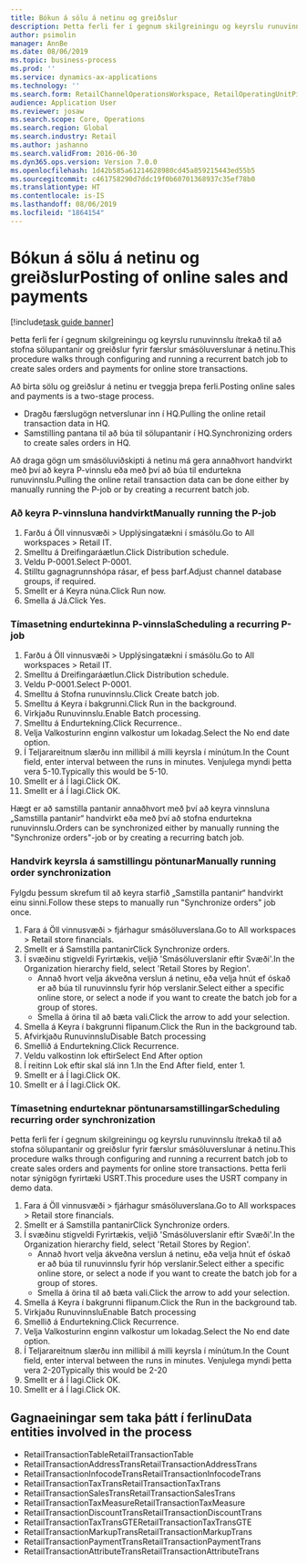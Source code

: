 ```yaml
---
title: Bókun á sölu á netinu og greiðslur
description: Þetta ferli fer í gegnum skilgreiningu og keyrslu runuvinnslu ítrekað til að stofna sölupantanir og greiðslur fyrir færslur smásöluverslunar á netinu.
author: psimolin
manager: AnnBe
ms.date: 08/06/2019
ms.topic: business-process
ms.prod: ''
ms.service: dynamics-ax-applications
ms.technology: ''
ms.search.form: RetailChannelOperationsWorkspace, RetailOperatingUnitPicker, SysRecurrence
audience: Application User
ms.reviewer: josaw
ms.search.scope: Core, Operations
ms.search.region: Global
ms.search.industry: Retail
ms.author: jashanno
ms.search.validFrom: 2016-06-30
ms.dyn365.ops.version: Version 7.0.0
ms.openlocfilehash: 1d42b585a61214628980cd45a859215443ed55b5
ms.sourcegitcommit: c461758290d7ddc19f0b60701368937c35ef78b0
ms.translationtype: HT
ms.contentlocale: is-IS
ms.lasthandoff: 08/06/2019
ms.locfileid: "1864154"
---
```

# <a name="posting-of-online-sales-and-payments"></a><span data-ttu-id="9181e-103">Bókun á sölu á netinu og greiðslur</span><span class="sxs-lookup"><span data-stu-id="9181e-103">Posting of online sales and payments</span></span>

[!include[task guide banner](../includes/task-guide-banner.md)]

<span data-ttu-id="9181e-104">Þetta ferli fer í gegnum skilgreiningu og keyrslu runuvinnslu ítrekað til að stofna sölupantanir og greiðslur fyrir færslur smásöluverslunar á netinu.</span><span class="sxs-lookup"><span data-stu-id="9181e-104">This procedure walks through configuring and running a recurrent batch job to create sales orders and payments for online store transactions.</span></span>

<span data-ttu-id="9181e-105">Að birta sölu og greiðslur á netinu er tveggja þrepa ferli.</span><span class="sxs-lookup"><span data-stu-id="9181e-105">Posting online sales and payments is a two-stage process.</span></span>

- <span data-ttu-id="9181e-106">Dragðu færslugögn netverslunar inn í HQ.</span><span class="sxs-lookup"><span data-stu-id="9181e-106">Pulling the online retail transaction data in HQ.</span></span>
- <span data-ttu-id="9181e-107">Samstilling pantana til að búa til sölupantanir í HQ.</span><span class="sxs-lookup"><span data-stu-id="9181e-107">Synchronizing orders to create sales orders in HQ.</span></span>

<span data-ttu-id="9181e-108">Að draga gögn um smásöluviðskipti á netinu má gera annaðhvort handvirkt með því að keyra P-vinnslu eða með því að búa til endurtekna runuvinnslu.</span><span class="sxs-lookup"><span data-stu-id="9181e-108">Pulling the online retail transaction data can be done either by manually running the P-job or by creating a recurrent batch job.</span></span>

### <a name="manually-running-the-p-job"></a><span data-ttu-id="9181e-109">Að keyra P-vinnsluna handvirkt</span><span class="sxs-lookup"><span data-stu-id="9181e-109">Manually running the P-job</span></span>

1. <span data-ttu-id="9181e-110">Farðu á Öll vinnusvæði > Upplýsingatækni í smásölu.</span><span class="sxs-lookup"><span data-stu-id="9181e-110">Go to All workspaces > Retail IT.</span></span>
2. <span data-ttu-id="9181e-111">Smelltu á Dreifingaráætlun.</span><span class="sxs-lookup"><span data-stu-id="9181e-111">Click Distribution schedule.</span></span>
3. <span data-ttu-id="9181e-112">Veldu P-0001.</span><span class="sxs-lookup"><span data-stu-id="9181e-112">Select P-0001.</span></span>
4. <span data-ttu-id="9181e-113">Stilltu gagnagrunnshópa rásar, ef þess þarf.</span><span class="sxs-lookup"><span data-stu-id="9181e-113">Adjust channel database groups, if required.</span></span>
5. <span data-ttu-id="9181e-114">Smellt er á Keyra núna.</span><span class="sxs-lookup"><span data-stu-id="9181e-114">Click Run now.</span></span>
6. <span data-ttu-id="9181e-115">Smella á Já.</span><span class="sxs-lookup"><span data-stu-id="9181e-115">Click Yes.</span></span>

### <a name="scheduling-a-recurring-p-job"></a><span data-ttu-id="9181e-116">Tímasetning endurtekinna P-vinnsla</span><span class="sxs-lookup"><span data-stu-id="9181e-116">Scheduling a recurring P-job</span></span>

1. <span data-ttu-id="9181e-117">Farðu á Öll vinnusvæði > Upplýsingatækni í smásölu.</span><span class="sxs-lookup"><span data-stu-id="9181e-117">Go to All workspaces > Retail IT.</span></span>
2. <span data-ttu-id="9181e-118">Smelltu á Dreifingaráætlun.</span><span class="sxs-lookup"><span data-stu-id="9181e-118">Click Distribution schedule.</span></span>
3. <span data-ttu-id="9181e-119">Veldu P-0001.</span><span class="sxs-lookup"><span data-stu-id="9181e-119">Select P-0001.</span></span>
4. <span data-ttu-id="9181e-120">Smelltu á Stofna runuvinnslu.</span><span class="sxs-lookup"><span data-stu-id="9181e-120">Click Create batch job.</span></span>
5. <span data-ttu-id="9181e-121">Smelltu á Keyra í bakgrunni.</span><span class="sxs-lookup"><span data-stu-id="9181e-121">Click Run in the background.</span></span>
5. <span data-ttu-id="9181e-122">Virkjaðu Runuvinnslu.</span><span class="sxs-lookup"><span data-stu-id="9181e-122">Enable Batch processing.</span></span>
6. <span data-ttu-id="9181e-123">Smelltu á Endurtekning.</span><span class="sxs-lookup"><span data-stu-id="9181e-123">Click Recurrence..</span></span>
7. <span data-ttu-id="9181e-124">Velja Valkosturinn enginn valkostur um lokadag.</span><span class="sxs-lookup"><span data-stu-id="9181e-124">Select the No end date option.</span></span>
8. <span data-ttu-id="9181e-125">Í Teljarareitnum slærðu inn millibil á milli keyrsla í mínútum.</span><span class="sxs-lookup"><span data-stu-id="9181e-125">In the Count field, enter interval between the runs in minutes.</span></span> <span data-ttu-id="9181e-126">Venjulega myndi þetta vera 5-10.</span><span class="sxs-lookup"><span data-stu-id="9181e-126">Typically this would be 5-10.</span></span>
9. <span data-ttu-id="9181e-127">Smellt er á Í lagi.</span><span class="sxs-lookup"><span data-stu-id="9181e-127">Click OK.</span></span>
10. <span data-ttu-id="9181e-128">Smellt er á Í lagi.</span><span class="sxs-lookup"><span data-stu-id="9181e-128">Click OK.</span></span>

<span data-ttu-id="9181e-129">Hægt er að samstilla pantanir annaðhvort með því að keyra vinnsluna „Samstilla pantanir“ handvirkt eða með því að stofna endurtekna runuvinnslu.</span><span class="sxs-lookup"><span data-stu-id="9181e-129">Orders can be synchronized either by manually running the "Synchronize orders"-job or by creating a recurring batch job.</span></span>

### <a name="manually-running-order-synchronization"></a><span data-ttu-id="9181e-130">Handvirk keyrsla á samstillingu pöntunar</span><span class="sxs-lookup"><span data-stu-id="9181e-130">Manually running order synchronization</span></span> 

<span data-ttu-id="9181e-131">Fylgdu þessum skrefum til að keyra starfið „Samstilla pantanir“ handvirkt einu sinni.</span><span class="sxs-lookup"><span data-stu-id="9181e-131">Follow these steps to manually run "Synchronize orders" job once.</span></span>

1. <span data-ttu-id="9181e-132">Fara á Öll vinnusvæði > fjárhagur smásöluverslana.</span><span class="sxs-lookup"><span data-stu-id="9181e-132">Go to All workspaces > Retail store financials.</span></span>
2. <span data-ttu-id="9181e-133">Smellt er á Samstilla pantanir</span><span class="sxs-lookup"><span data-stu-id="9181e-133">Click Synchronize orders.</span></span>
3. <span data-ttu-id="9181e-134">Í svæðinu stigveldi Fyrirtækis, veljið 'Smásöluverslanir eftir Svæði'.</span><span class="sxs-lookup"><span data-stu-id="9181e-134">In the Organization hierarchy field, select 'Retail Stores by Region'.</span></span>
    * <span data-ttu-id="9181e-135">Annað hvort velja ákveðna verslun á netinu, eða velja hnút ef óskað er að búa til runuvinnslu fyrir hóp verslanir.</span><span class="sxs-lookup"><span data-stu-id="9181e-135">Select either a specific online store, or select a node if you want to create the batch job for a group of stores.</span></span>  
    * <span data-ttu-id="9181e-136">Smella á örina til að bæta vali.</span><span class="sxs-lookup"><span data-stu-id="9181e-136">Click the arrow to add your selection.</span></span>  
4. <span data-ttu-id="9181e-137">Smella á Keyra í bakgrunni flipanum.</span><span class="sxs-lookup"><span data-stu-id="9181e-137">Click the Run in the background tab.</span></span>
5. <span data-ttu-id="9181e-138">Afvirkjaðu Runuvinnslu</span><span class="sxs-lookup"><span data-stu-id="9181e-138">Disable Batch processing</span></span>
6. <span data-ttu-id="9181e-139">Smellið á Endurtekning.</span><span class="sxs-lookup"><span data-stu-id="9181e-139">Click Recurrence.</span></span>
7. <span data-ttu-id="9181e-140">Veldu valkostinn lok eftir</span><span class="sxs-lookup"><span data-stu-id="9181e-140">Select End After option</span></span>
8. <span data-ttu-id="9181e-141">Í reitinn Lok eftir skal slá inn 1.</span><span class="sxs-lookup"><span data-stu-id="9181e-141">In the End After field, enter 1.</span></span>
9. <span data-ttu-id="9181e-142">Smellt er á Í lagi.</span><span class="sxs-lookup"><span data-stu-id="9181e-142">Click OK.</span></span>
10. <span data-ttu-id="9181e-143">Smellt er á Í lagi.</span><span class="sxs-lookup"><span data-stu-id="9181e-143">Click OK.</span></span>

### <a name="scheduling-recurring-order-synchronization"></a><span data-ttu-id="9181e-144">Tímasetning endurteknar pöntunarsamstillingar</span><span class="sxs-lookup"><span data-stu-id="9181e-144">Scheduling recurring order synchronization</span></span>

<span data-ttu-id="9181e-145">Þetta ferli fer í gegnum skilgreiningu og keyrslu runuvinnslu ítrekað til að stofna sölupantanir og greiðslur fyrir færslur smásöluverslunar á netinu.</span><span class="sxs-lookup"><span data-stu-id="9181e-145">This procedure walks through configuring and running a recurrent batch job to create sales orders and payments for online store transactions.</span></span> <span data-ttu-id="9181e-146">Þetta ferli notar sýnigögn fyrirtæki USRT.</span><span class="sxs-lookup"><span data-stu-id="9181e-146">This procedure uses the USRT company in demo data.</span></span>

1. <span data-ttu-id="9181e-147">Fara á Öll vinnusvæði > fjárhagur smásöluverslana.</span><span class="sxs-lookup"><span data-stu-id="9181e-147">Go to All workspaces > Retail store financials.</span></span>
2. <span data-ttu-id="9181e-148">Smellt er á Samstilla pantanir</span><span class="sxs-lookup"><span data-stu-id="9181e-148">Click Synchronize orders.</span></span>
3. <span data-ttu-id="9181e-149">Í svæðinu stigveldi Fyrirtækis, veljið 'Smásöluverslanir eftir Svæði'.</span><span class="sxs-lookup"><span data-stu-id="9181e-149">In the Organization hierarchy field, select 'Retail Stores by Region'.</span></span>
    * <span data-ttu-id="9181e-150">Annað hvort velja ákveðna verslun á netinu, eða velja hnút ef óskað er að búa til runuvinnslu fyrir hóp verslanir.</span><span class="sxs-lookup"><span data-stu-id="9181e-150">Select either a specific online store, or select a node if you want to create the batch job for a group of stores.</span></span>  
    * <span data-ttu-id="9181e-151">Smella á örina til að bæta vali.</span><span class="sxs-lookup"><span data-stu-id="9181e-151">Click the arrow to add your selection.</span></span>  
4. <span data-ttu-id="9181e-152">Smella á Keyra í bakgrunni flipanum.</span><span class="sxs-lookup"><span data-stu-id="9181e-152">Click the Run in the background tab.</span></span>
5. <span data-ttu-id="9181e-153">Virkjaðu Runuvinnslu</span><span class="sxs-lookup"><span data-stu-id="9181e-153">Enable Batch processing</span></span>
6. <span data-ttu-id="9181e-154">Smellið á Endurtekning.</span><span class="sxs-lookup"><span data-stu-id="9181e-154">Click Recurrence.</span></span>
7. <span data-ttu-id="9181e-155">Velja Valkosturinn enginn valkostur um lokadag.</span><span class="sxs-lookup"><span data-stu-id="9181e-155">Select the No end date option.</span></span>
8. <span data-ttu-id="9181e-156">Í Teljarareitnum slærðu inn millibil á milli keyrsla í mínútum.</span><span class="sxs-lookup"><span data-stu-id="9181e-156">In the Count field, enter interval between the runs in minutes.</span></span> <span data-ttu-id="9181e-157">Venjulega myndi þetta vera 2-20</span><span class="sxs-lookup"><span data-stu-id="9181e-157">Typically this would be 2-20</span></span>
9. <span data-ttu-id="9181e-158">Smellt er á Í lagi.</span><span class="sxs-lookup"><span data-stu-id="9181e-158">Click OK.</span></span>
10. <span data-ttu-id="9181e-159">Smellt er á Í lagi.</span><span class="sxs-lookup"><span data-stu-id="9181e-159">Click OK.</span></span>

## <a name="data-entities-involved-in-the-process"></a><span data-ttu-id="9181e-160">Gagnaeiningar sem taka þátt í ferlinu</span><span class="sxs-lookup"><span data-stu-id="9181e-160">Data entities involved in the process</span></span>

- <span data-ttu-id="9181e-161">RetailTransactionTable</span><span class="sxs-lookup"><span data-stu-id="9181e-161">RetailTransactionTable</span></span>
- <span data-ttu-id="9181e-162">RetailTransactionAddressTrans</span><span class="sxs-lookup"><span data-stu-id="9181e-162">RetailTransactionAddressTrans</span></span>
- <span data-ttu-id="9181e-163">RetailTransactionInfocodeTrans</span><span class="sxs-lookup"><span data-stu-id="9181e-163">RetailTransactionInfocodeTrans</span></span>
- <span data-ttu-id="9181e-164">RetailTransactionTaxTrans</span><span class="sxs-lookup"><span data-stu-id="9181e-164">RetailTransactionTaxTrans</span></span>
- <span data-ttu-id="9181e-165">RetailTransactionSalesTrans</span><span class="sxs-lookup"><span data-stu-id="9181e-165">RetailTransactionSalesTrans</span></span>
- <span data-ttu-id="9181e-166">RetailTransactionTaxMeasure</span><span class="sxs-lookup"><span data-stu-id="9181e-166">RetailTransactionTaxMeasure</span></span>
- <span data-ttu-id="9181e-167">RetailTransactionDiscountTrans</span><span class="sxs-lookup"><span data-stu-id="9181e-167">RetailTransactionDiscountTrans</span></span>
- <span data-ttu-id="9181e-168">RetailTransactionTaxTransGTE</span><span class="sxs-lookup"><span data-stu-id="9181e-168">RetailTransactionTaxTransGTE</span></span>
- <span data-ttu-id="9181e-169">RetailTransactionMarkupTrans</span><span class="sxs-lookup"><span data-stu-id="9181e-169">RetailTransactionMarkupTrans</span></span>
- <span data-ttu-id="9181e-170">RetailTransactionPaymentTrans</span><span class="sxs-lookup"><span data-stu-id="9181e-170">RetailTransactionPaymentTrans</span></span>
- <span data-ttu-id="9181e-171">RetailTransactionAttributeTrans</span><span class="sxs-lookup"><span data-stu-id="9181e-171">RetailTransactionAttributeTrans</span></span>
